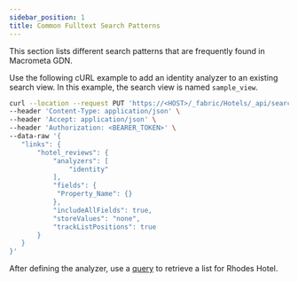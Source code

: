 ```yaml
---
sidebar_position: 1
title: Common Fulltext Search Patterns
---
```


This section lists different search patterns that are frequently found in Macrometa GDN.

Use the following cURL example to add an identity analyzer to an existing search view. In this example, the search view is named `sample_view`.

```bash
curl --location --request PUT 'https://<HOST>/_fabric/Hotels/_api/search/view/sample_view/properties' \
--header 'Content-Type: application/json' \
--header 'Accept: application/json' \
--header 'Authorization: <BEARER_TOKEN>' \
--data-raw '{
   "links": {
       "hotel_reviews": {
           "analyzers": [
               "identity"
           ],
           "fields": {
            "Property_Name": {}
           },
           "includeAllFields": true,
           "storeValues": "none",
           "trackListPositions": true
       }
   }
}'
```

After defining the analyzer, use a [query](../../queries/) to retrieve a list for Rhodes Hotel.
